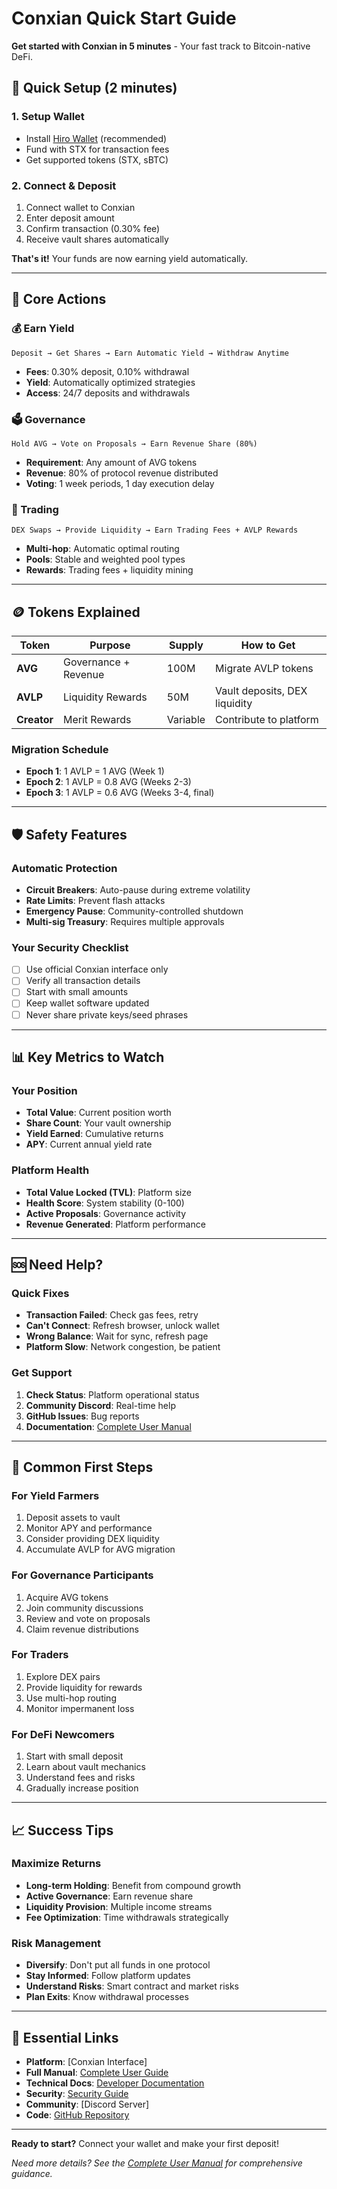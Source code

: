 # Conxian Quick Start Guide

**Get started with Conxian in 5 minutes** - Your fast track to Bitcoin-native DeFi.

## 🚀 Quick Setup (2 minutes)

### 1. Setup Wallet
- Install [Hiro Wallet](https://wallet.hiro.so/) (recommended)
- Fund with STX for transaction fees
- Get supported tokens (STX, sBTC)

### 2. Connect & Deposit
1. Connect wallet to Conxian
2. Enter deposit amount
3. Confirm transaction (0.30% fee)
4. Receive vault shares automatically

**That's it!** Your funds are now earning yield automatically.

---

## 🎯 Core Actions

### 💰 Earn Yield
```
Deposit → Get Shares → Earn Automatic Yield → Withdraw Anytime
```
- **Fees**: 0.30% deposit, 0.10% withdrawal
- **Yield**: Automatically optimized strategies
- **Access**: 24/7 deposits and withdrawals

### 🗳️ Governance
```
Hold AVG → Vote on Proposals → Earn Revenue Share (80%)
```
- **Requirement**: Any amount of AVG tokens
- **Revenue**: 80% of protocol revenue distributed
- **Voting**: 1 week periods, 1 day execution delay

### 💱 Trading
```
DEX Swaps → Provide Liquidity → Earn Trading Fees + AVLP Rewards
```
- **Multi-hop**: Automatic optimal routing
- **Pools**: Stable and weighted pool types
- **Rewards**: Trading fees + liquidity mining

---

## 🪙 Tokens Explained

| Token | Purpose | Supply | How to Get |
|-------|---------|---------|------------|
| **AVG** | Governance + Revenue | 100M | Migrate AVLP tokens |
| **AVLP** | Liquidity Rewards | 50M | Vault deposits, DEX liquidity |
| **Creator** | Merit Rewards | Variable | Contribute to platform |

### Migration Schedule
- **Epoch 1**: 1 AVLP = 1 AVG (Week 1)
- **Epoch 2**: 1 AVLP = 0.8 AVG (Weeks 2-3)  
- **Epoch 3**: 1 AVLP = 0.6 AVG (Weeks 3-4, final)

---

## 🛡️ Safety Features

### Automatic Protection
- **Circuit Breakers**: Auto-pause during extreme volatility
- **Rate Limits**: Prevent flash attacks
- **Emergency Pause**: Community-controlled shutdown
- **Multi-sig Treasury**: Requires multiple approvals

### Your Security Checklist
- [ ] Use official Conxian interface only
- [ ] Verify all transaction details
- [ ] Start with small amounts
- [ ] Keep wallet software updated
- [ ] Never share private keys/seed phrases

---

## 📊 Key Metrics to Watch

### Your Position
- **Total Value**: Current position worth
- **Share Count**: Your vault ownership
- **Yield Earned**: Cumulative returns
- **APY**: Current annual yield rate

### Platform Health
- **Total Value Locked (TVL)**: Platform size
- **Health Score**: System stability (0-100)
- **Active Proposals**: Governance activity
- **Revenue Generated**: Platform performance

---

## 🆘 Need Help?

### Quick Fixes
- **Transaction Failed**: Check gas fees, retry
- **Can't Connect**: Refresh browser, unlock wallet
- **Wrong Balance**: Wait for sync, refresh page
- **Platform Slow**: Network congestion, be patient

### Get Support
1. **Check Status**: Platform operational status
2. **Community Discord**: Real-time help
3. **GitHub Issues**: Bug reports
4. **Documentation**: [Complete User Manual](./USER_MANUAL.md)

---

## 🎯 Common First Steps

### For Yield Farmers
1. Deposit assets to vault
2. Monitor APY and performance
3. Consider providing DEX liquidity
4. Accumulate AVLP for AVG migration

### For Governance Participants
1. Acquire AVG tokens
2. Join community discussions
3. Review and vote on proposals
4. Claim revenue distributions

### For Traders
1. Explore DEX pairs
2. Provide liquidity for rewards
3. Use multi-hop routing
4. Monitor impermanent loss

### For DeFi Newcomers
1. Start with small deposit
2. Learn about vault mechanics
3. Understand fees and risks
4. Gradually increase position

---

## 📈 Success Tips

### Maximize Returns
- **Long-term Holding**: Benefit from compound growth
- **Active Governance**: Earn revenue share
- **Liquidity Provision**: Multiple income streams
- **Fee Optimization**: Time withdrawals strategically

### Risk Management
- **Diversify**: Don't put all funds in one protocol
- **Stay Informed**: Follow platform updates
- **Understand Risks**: Smart contract and market risks
- **Plan Exits**: Know withdrawal processes

---

## 🔗 Essential Links

- **Platform**: [Conxian Interface]
- **Full Manual**: [Complete User Guide](./USER_MANUAL.md)
- **Technical Docs**: [Developer Documentation](./DEVELOPER_GUIDE.md)
- **Security**: [Security Guide](./SECURITY.md)
- **Community**: [Discord Server]
- **Code**: [GitHub Repository](https://github.com/Anya-org/Conxian)

---

**Ready to start?** Connect your wallet and make your first deposit!

*Need more details? See the [Complete User Manual](./USER_MANUAL.md) for comprehensive guidance.*